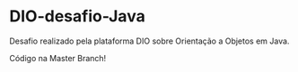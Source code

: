 # DIO-desafio-Java
Desafio realizado pela plataforma DIO sobre Orientação a Objetos em Java.

Código na Master Branch!
